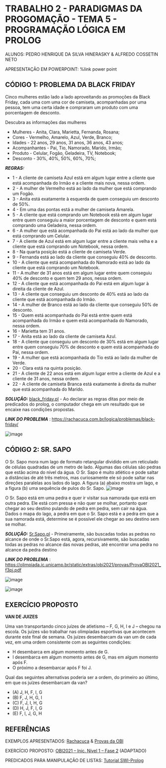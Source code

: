 # TRABALHO 2 - PARADIGMAS DA PROGOMAÇÃO - TEMA 5 - PROGRAMAÇÃO LÓGICA EM PROLOG
ALUNOS: PEDRO HENRIQUE DA SILVA HINERASKY & ALFREDO COSSETIN NETO

APRESENTAÇÃO EM POWERPOINT: %link power point
## CÓDIGO 1: PROBLEMA DA BLACK FRIDAY
Cinco mulheres estão lado a lado aproveitando as promoções da Black Friday, cada uma com uma cor de camiseta, acompanhadas por uma pessoa,
tem uma certa idade e compraram um produto com uma porcentagem de desconto.

Descubra as informações das mulheres

- Mulheres - Anita, Clara, Marietta, Fernanda, Rosana;
- Cores - Vermelho, Amarelo, Azul, Verde, Branco;
- Idades - 22 anos, 29 anos, 31 anos, 36 anos, 43 anos;
- Acompanhantes - Pai, Tio, Namorado, Marido, Irmão;
- Produto - Celular, Fogão, Geladeira, TV, Notebook;
- Desconto - 30%, 40%, 50%, 60%, 70%;

***REGRAS:***
- 1 - A cliente de camiseta Azul está em algum lugar entre a cliente que está acompanhada do Irmão e a cliente mais nova, nessa ordem.
- 2 - A mulher de Vermelho está ao lado da mulher que está comprando um Fogão.
- 3 - Anita está exatamente à esquerda de quem conseguiu um desconto de 50%.
- 4 - Em uma das pontas está a mulher de camiseta Amarela.
- 5 - A cliente que está comprando um Notebook está em algum lugar entre quem conseguiu a maior porcentagem de desconto e quem está comprando uma Geladeira, nessa ordem.
- 6 - A mulher que está acompanhada do Pai está ao lado da mulher que está comprando um Celular.
- 7 - A cliente de Azul está em algum lugar entre a cliente mais velha e a cliente que está comprando um Notebook, nessa ordem.
- 8 - Na quarta posição está a cliente de camiseta Verde.
- 9 - Fernanda está ao lado da cliente que conseguiu 40% de desconto.
- 10 - A cliente que está acompanhada do Namorado está ao lado da cliente que está comprando um Notebook.
- 11 - A mulher de 31 anos está em algum lugar entre quem conseguiu 40% de desconto e quem tem 29 anos, nessa ordem.
- 12 - A cliente que está acompanhada do Pai está em algum lugar à direita da cliente de Azul.
- 13 - A cliente que conseguiu um desconto de 40% está ao lado da cliente que está acompanhada do Irmão.
- 14 - A mulher de Branco está ao lado da cliente que conseguiu 50% de desconto.
- 15 - Quem está acompanhada do Pai está entre quem está acompanhada do Irmão e quem está acompanhada do Namorado, nessa ordem.
- 16 - Marietta tem 31 anos.
- 17 - Anita está ao lado da cliente de camiseta Azul.
- 18 - A cliente que conseguiu um desconto de 30% está em algum lugar entre quem conseguiu 70% de desconto e quem está acompanhada do Pai, nessa ordem.
- 19 - A mulher que está acompanhada do Tio está ao lado da mulher de Verde.
- 20 - Clara está na quinta posição.
- 21 - A cliente de 22 anos está em algum lugar entre a cliente de Azul e a cliente de 31 anos, nessa ordem.
- 22 - A cliente de camiseta Branca está exatamente à direita da mulher que está acompanhada do Marido.

 ***SOLUÇÃO:*** [black_friday.pl](black_friday.pl) - Ao declarar as regras ditas por meio de predicados do prolog, o computador chega em um resultado que se encaixe nas condições propostas.

***LINK DO PROBLEMA*** : https://rachacuca.com.br/logica/problemas/black-friday/

![image](https://user-images.githubusercontent.com/104012810/172277877-d8e2c34f-1e43-431c-8fc0-152b53329425.png)

## CÓDIGO 2: SR. SAPO

O Sr. Sapo mora num lago de formato retangular dividido em um reticulado de células quadradas
de um metro de lado. Algumas das células são pedras que estão acima do nível da água.
O Sr. Sapo é muito atlético e pode saltar a distâncias de até três metros, mas curiosamente ele só
pode saltar nas direções paralelas aos lados do lago. A figura (a) abaixo mostra um lago, e a figura
(b) uma sequência de pulos do Sr. Sapo.
![image](https://user-images.githubusercontent.com/104012810/172278557-3019d13d-947c-44fa-8058-d29580551467.png)

O Sr. Sapo está em uma pedra e quer ir visitar sua namorada que está em outra pedra. Ele está
com pressa e não quer se molhar, portanto quer chegar ao seu destino pulando de pedra em pedra,
sem cair na água.
Dados o mapa do lago, a pedra em que o Sr. Sapo está e a pedra em que a sua namorada está,
determine se é possível ele chegar ao seu destino sem se molhar.

 ***SOLUÇÃO:*** [Sr.Sapo.pl](Sr.Sapo.pl) - Primeiramente, são buscadas todas as pedras no alcance de onde o Sr.Sapo está, agora, recursivamente, são buscadas todas as pedras no alcance das novas pedras, até encontrar uma pedra no alcance da pedra destino 

***LINK DO PROBLEMA*** : https://olimpiada.ic.unicamp.br/static/extras/obi2021/provas/ProvaOBI2021_f3pj.pdf

![image](https://user-images.githubusercontent.com/104012810/172279304-40a24385-1981-4fe3-a3df-ed6a3e7fa386.png)

![image](https://user-images.githubusercontent.com/104012810/172279222-f78ea19f-90f2-4e0a-b7db-1b7d1599be6a.png)

## EXERCÍCIO PROPOSTO
**VAN DE JUIZES**

Uma van transportando cinco juízes de atletismo – F, G, H, I e J – chegou na escola. Os juízes
vão trabalhar nas olimpíadas esportivas que acontecem durante este final de semana. Os juízes
desembarcam da van um de cada vez, em uma ordem consistente com as seguintes condições:

- H desembarca em algum momento antes de G.
- I desembarca em algum momento antes de G, mas em algum momento após F.
- O próximo a desembarcar após F foi J.

Qual das seguintes alternativas poderia ser a ordem, do primeiro ao último, em
que os juízes desembarcam da van?
- (A) J, H, F, I, G
- (B) F, J, H, G, I
- (C) F, J, I, H, G
- (D) H, J, F, I, G
- (E) F, I, J, G, H

## REFERÊNCIAS
EXEMPLOS APRESENTADOS: [Rachacuca](https://rachacuca.com.br/logica/problemas/) & [Provas da OBI](https://olimpiada.ic.unicamp.br/passadas/)

EXERCÍCIO PROPOSTO: [OBI2021 – Inic. Nível 1 – Fase 2](https://olimpiada.ic.unicamp.br/static/extras/obi2021/provas/ProvaOBI2021_f2i1.pdf) (ADAPTADO)

PREDICADOS PARA MANIPULAÇÃO DE LISTAS: [Tutorial SWI-Prolog](https://www.swi-prolog.org/pldoc/man?section=lists)

